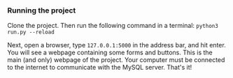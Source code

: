 ### Running the project

Clone the project. Then run the following command in a terminal:
`python3 run.py --reload`

Next, open a browser, type `127.0.0.1:5000` in the address bar, and hit enter. You will see a webpage containing some forms and buttons. This is the main (and only) webpage of the project. Your computer must be connected to the internet to communicate with the MySQL server. That's it!


